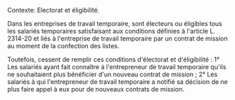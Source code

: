 Contexte: Electorat et éligibilité.

Dans les entreprises de travail temporaire, sont électeurs ou éligibles tous les salariés temporaires satisfaisant aux conditions définies à l'article L. 2314-20 et liés à l'entreprise de travail temporaire par un contrat de mission au moment de la confection des listes.

Toutefois, cessent de remplir ces conditions d'électorat et d'éligibilité : 1° Les salariés ayant fait connaître à l'entrepreneur de travail temporaire qu'ils ne souhaitaient plus bénéficier d'un nouveau contrat de mission ; 2° Les salariés à qui l'entrepreneur de travail temporaire a notifié sa décision de ne plus faire appel à eux pour de nouveaux contrats de mission.